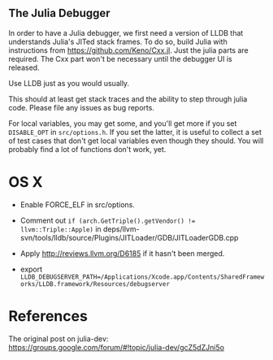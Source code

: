 The Julia Debugger
------------------

In order to have a Julia debugger, we first need a version of LLDB
that understands Julia's JITed stack frames. To do so, build Julia
with instructions from https://github.com/Keno/Cxx.jl. Just the julia
parts are required. The Cxx part won't be necessary until the debugger
UI is released.

Use LLDB just as you would usually.

This should at least get stack traces and the ability to step
through julia code. Please file any issues as bug reports.

For local variables, you may get some, and you'll get more if you set
`DISABLE_OPT` in `src/options.h`. If you set the latter, it is useful
to collect a set of test cases that don't get local variables even
though they should. You will probably find a lot of functions don't
work, yet.

OS X
====

* Enable FORCE_ELF in src/options.

* Comment out `if (arch.GetTriple().getVendor() != llvm::Triple::Apple)`
in deps/llvm-svn/tools/lldb/source/Plugins/JITLoader/GDB/JITLoaderGDB.cpp

* Apply http://reviews.llvm.org/D6185 if it hasn't been merged.

* export `LLDB_DEBUGSERVER_PATH=/Applications/Xcode.app/Contents/SharedFrameworks/LLDB.framework/Resources/debugserver`

References
==========

The original post on julia-dev: https://groups.google.com/forum/#!topic/julia-dev/gcZ5dZJni5o
